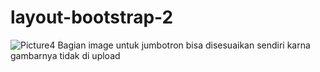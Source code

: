 # layout-bootstrap-2
![Picture4](https://user-images.githubusercontent.com/50755376/111571895-22b77200-87da-11eb-976d-53e614db3023.png)
Bagian image untuk jumbotron bisa disesuaikan sendiri karna gambarnya tidak di upload
